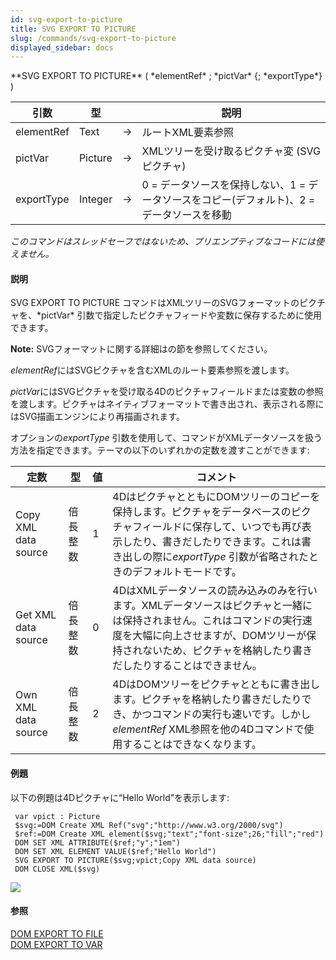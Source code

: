 ```yaml
---
id: svg-export-to-picture
title: SVG EXPORT TO PICTURE
slug: /commands/svg-export-to-picture
displayed_sidebar: docs
---
```


<!--REF #_command_.SVG EXPORT TO PICTURE.Syntax-->**SVG EXPORT TO PICTURE** ( *elementRef* ; *pictVar* {; *exportType*} )<!-- END REF-->
<!--REF #_command_.SVG EXPORT TO PICTURE.Params-->
| 引数 | 型 |  | 説明 |
| --- | --- | --- | --- |
| elementRef | Text | &#8594;  | ルートXML要素参照 |
| pictVar | Picture | &#8594;  | XMLツリーを受け取るピクチャ変 (SVG ピクチャ) |
| exportType | Integer | &#8594;  | 0 = データソースを保持しない、1 = データソースをコピー(デフォルト)、2 = データソースを移動 |

<!-- END REF-->

*このコマンドはスレッドセーフではないため、プリエンプティブなコードには使えません。*


#### 説明 

<!--REF #_command_.SVG EXPORT TO PICTURE.Summary-->SVG EXPORT TO PICTURE コマンドはXMLツリーのSVGフォーマットのピクチャを、*pictVar* 引数で指定したピクチャフィードや変数に保存するために使用できます。<!-- END REF-->

**Note:** SVGフォーマットに関する詳細はの節を参照してください。

*elementRef*にはSVGピクチャを含むXMLのルート要素参照を渡します。

*pictVar*にはSVGピクチャを受け取る4Dのピクチャフィールドまたは変数の参照を渡します。ピクチャはネイティブフォーマットで書き出され、表示される際にはSVG描画エンジンにより再描画されます。

オプションの*exportType* 引数を使用して、コマンドがXMLデータソースを扱う方法を指定できます。テーマの以下のいずれかの定数を渡すことができます:

| 定数                   | 型    | 値 | コメント                                                                                                                        |
| -------------------- | ---- | - | --------------------------------------------------------------------------------------------------------------------------- |
| Copy XML data source | 倍長整数 | 1 | 4DはピクチャとともにDOMツリーのコピーを保持します。ピクチャをデータベースのピクチャフィールドに保存して、いつでも再び表示したり、書きだしたりできます。これは書き出しの際に*exportType* 引数が省略されたときのデフォルトモードです。 |
| Get XML data source  | 倍長整数 | 0 | 4DはXMLデータソースの読み込みのみを行います。XMLデータソースはピクチャと一緒には保持されません。これはコマンドの実行速度を大幅に向上させますが、DOMツリーが保持されないため、ピクチャを格納したり書きだしたりすることはできません。     |
| Own XML data source  | 倍長整数 | 2 | 4DはDOMツリーをピクチャとともに書き出します。ピクチャを格納したり書きだしたりでき、かつコマンドの実行も速いです。しかし*elementRef* XML参照を他の4Dコマンドで使用することはできなくなります。                  |

#### 例題 

以下の例題は4Dピクチャに“Hello World”を表示します:  

```4d
 var vpict : Picture
 $svg:=DOM Create XML Ref("svg";"http://www.w3.org/2000/svg")
 $ref:=DOM Create XML element($svg;"text";"font-size";26;"fill";"red")
 DOM SET XML ATTRIBUTE($ref;"y";"1em")
 DOM SET XML ELEMENT VALUE($ref;"Hello World")
 SVG EXPORT TO PICTURE($svg;vpict;Copy XML data source)
 DOM CLOSE XML($svg)
```

![](../assets/en/commands/pict14520.ja.png)

#### 参照 

[DOM EXPORT TO FILE](dom-export-to-file.md)  
[DOM EXPORT TO VAR](dom-export-to-var.md)  